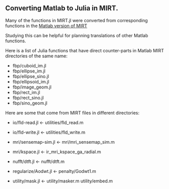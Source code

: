 ## Converting Matlab to Julia in MIRT.

Many of the functions in MIRT.jl were converted from corresponding
functions in the
[Matlab version of MIRT](https://github.com/JeffFessler/mirt/tree/master)

Studying this can be helpful for planning translations of other Matlab functions.

Here is a list of Julia functions that have direct counter-parts
in Matlab MIRT directories of the same name:

* fbp/cuboid_im.jl
* fbp/ellipse_im.jl
* fbp/ellipse_sino.jl
* fbp/ellipsoid_im.jl
* fbp/image_geom.jl
* fbp/rect_im.jl
* fbp/rect_sino.jl
* fbp/sino_geom.jl

Here are some that come from MIRT files in different directories:

* io/fld-read.jl		<- utilities/fld_read.m
* io/fld-write.jl		<- utilities/fld_write.m

* mri/sensemap-sim.jl	<- mri/mri_sensemap_sim.m
* mri/kspace.jl		<- ir_mri_kspace_ga_radial.m

* nufft/dtft.jl		<- nufft/dtft.m

* regularize/Aodwt.jl 	<- penalty/Godwt1.m

* utility/mask.jl		<- utility/masker.m utility/embed.m
